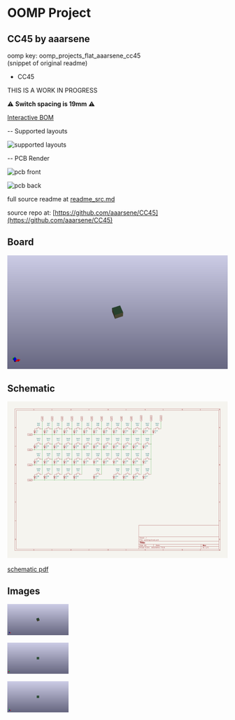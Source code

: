 # OOMP Project  
## CC45  by aaarsene  
  
oomp key: oomp_projects_flat_aaarsene_cc45  
(snippet of original readme)  
  
- CC45  
  
THIS IS A WORK IN PROGRESS  
  
⚠️ **Switch spacing is 19mm** ⚠️  
  
[Interactive BOM](http://htmlpreview.github.io/?https://github.com/aaarsene/CC45/blob/master/bom/ibom.html)  
  
-- Supported layouts  
  
![supported layouts](./img/layout.png)  
  
  
-- PCB Render  
  
![pcb front](./img/pcb-front.png)  
  
![pcb back](./img/pcb-back.png)  
  
  full source readme at [readme_src.md](readme_src.md)  
  
source repo at: [https://github.com/aaarsene/CC45](https://github.com/aaarsene/CC45)  
## Board  
  
[![working_3d.png](working_3d_600.png)](working_3d.png)  
## Schematic  
  
[![working_schematic.png](working_schematic_600.png)](working_schematic.png)  
  
[schematic pdf](working_schematic.pdf)  
## Images  
  
[![working_3d.png](working_3d_140.png)](working_3d.png)  
  
[![working_3d_back.png](working_3d_back_140.png)](working_3d_back.png)  
  
[![working_3d_front.png](working_3d_front_140.png)](working_3d_front.png)  
